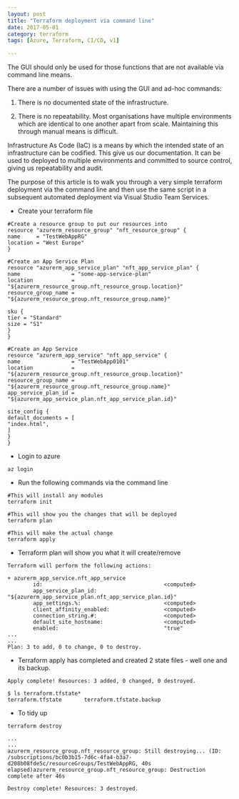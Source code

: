 ```yaml
---
layout: post
title: "Terraform deployment via command line"
date: 2017-05-01
category: terraform
tags: [Azure, Terraform, CI/CD, v1]

---
```

The GUI should only be used for those functions that are not available via command line means.

There are a number of issues with using the GUI and ad-hoc commands:

1. There is no documented state of the infrastructure.

2. There is no repeatability.  Most organisations have multiple environments which are identical to one another apart from scale.  Maintaining this through manual means is difficult.

Infrastructure As Code (IaC) is a means by which the intended state of an infrastructure can be codified.  This give us our documentation.  It can be used to deployed to multiple environments and committed to source control, giving us repeatability and audit.

The purpose of this article is to walk you through a very simple terraform deployment via the command line and then use the same script in a subsequent automated deployment via Visual Studio Team Services.

- Create your terraform file
~~~~~~
#Create a resource group to put our resources into
resource "azurerm_resource_group" "nft_resource_group" {
name     = "TestWebAppRG"
location = "West Europe"
}

#Create an App Service Plan
resource "azurerm_app_service_plan" "nft_app_service_plan" {
name                = "some-app-service-plan"
location            = "${azurerm_resource_group.nft_resource_group.location}"
resource_group_name = "${azurerm_resource_group.nft_resource_group.name}"

sku {
tier = "Standard"
size = "S1"
}
}

#Create an App Service
resource "azurerm_app_service" "nft_app_service" {
name                = "TestWebApp0101"
location            = "${azurerm_resource_group.nft_resource_group.location}"
resource_group_name = "${azurerm_resource_group.nft_resource_group.name}"
app_service_plan_id = "${azurerm_app_service_plan.nft_app_service_plan.id}"

site_config {
default_documents = [
"index.html",
]
}
}
~~~~~~
- Login to azure
~~~~~~
az login
~~~~~~
- Run the following commands via the command line
~~~~~~
#This will install any modules
terraform init

#This will show you the changes that will be deployed
terraform plan

#This will make the actual change
terraform apply
~~~~~~
- Terraform plan will show you what it will create/remove
~~~~~~
Terraform will perform the following actions:

+ azurerm_app_service.nft_app_service
        id:                                      <computed>
        app_service_plan_id:                     "${azurerm_app_service_plan.nft_app_service_plan.id}"
        app_settings.%:                          <computed>
        client_affinity_enabled:                 <computed>
        connection_string.#:                     <computed>
        default_site_hostname:                   <computed>
        enabled:                                 "true"
...
...
Plan: 3 to add, 0 to change, 0 to destroy.
~~~~~~
- Terraform apply has completed and created 2 state files - well one and its backup.
~~~~~~
Apply complete! Resources: 3 added, 0 changed, 0 destroyed.

$ ls terraform.tfstate*
terraform.tfstate		terraform.tfstate.backup
~~~~~~

- To tidy up
~~~~~~
terraform destroy

...
...
azurerm_resource_group.nft_resource_group: Still destroying... (ID: /subscriptions/bc0b3b15-7d6c-4fa4-b3a7-d208b08fde5c/resourceGroups/TestWebAppRG, 40s elapsed)azurerm_resource_group.nft_resource_group: Destruction complete after 46s

Destroy complete! Resources: 3 destroyed.
~~~~~~
